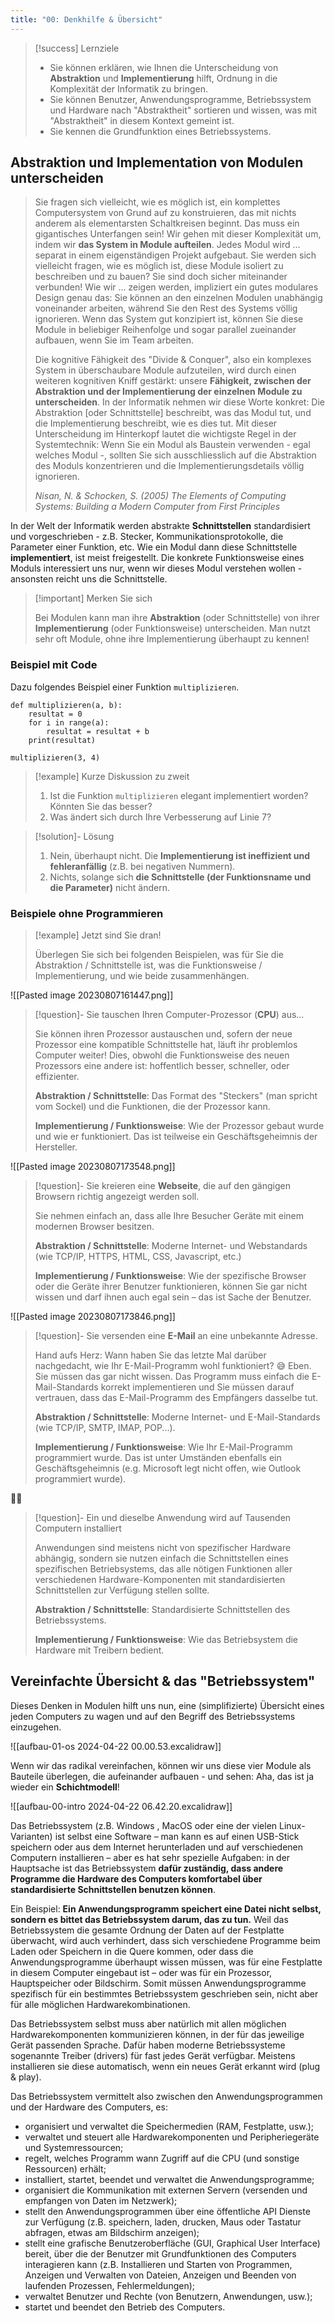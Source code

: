 ```yaml
---
title: "00: Denkhilfe & Übersicht"
---
```

> [!success] Lernziele
> 
> - Sie können erklären, wie Ihnen die Unterscheidung von **Abstraktion** und **Implementierung** hilft, Ordnung in die Komplexität der Informatik zu bringen.
> - Sie können Benutzer, Anwendungsprogramme, Betriebssystem und Hardware nach "Abstraktheit" sortieren und wissen, was mit "Abstraktheit" in diesem Kontext gemeint ist.
> - Sie kennen die Grundfunktion eines Betriebssystems.

## Abstraktion und Implementation von Modulen unterscheiden

> Sie fragen sich vielleicht, wie es möglich ist, ein komplettes Computersystem von Grund auf zu konstruieren, das mit nichts anderem als elementarsten Schaltkreisen beginnt. Das muss ein gigantisches Unterfangen sein! Wir gehen mit dieser Komplexität um, indem wir **das System in Module aufteilen**. Jedes Modul wird ... separat in einem eigenständigen Projekt aufgebaut. Sie werden sich vielleicht fragen, wie es möglich ist, diese Module isoliert zu beschreiben und zu bauen? Sie sind doch sicher miteinander verbunden! Wie wir ... zeigen werden, impliziert ein gutes modulares Design genau das: Sie können an den einzelnen Modulen unabhängig voneinander arbeiten, während Sie den Rest des Systems völlig ignorieren. Wenn das System gut konzipiert ist, können Sie diese Module in beliebiger Reihenfolge und sogar parallel zueinander aufbauen, wenn Sie im Team arbeiten.
> 
> Die kognitive Fähigkeit des "Divide & Conquer", also ein komplexes System in überschaubare Module aufzuteilen, wird durch einen weiteren kognitiven Kniff gestärkt: unsere **Fähigkeit, zwischen der Abstraktion und der Implementierung der einzelnen Module zu unterscheiden**. In der Informatik nehmen wir diese Worte konkret: Die Abstraktion \[oder Schnittstelle\] beschreibt, was das Modul tut, und die Implementierung beschreibt, wie es dies tut. Mit dieser Unterscheidung im Hinterkopf lautet die wichtigste Regel in der Systemtechnik: Wenn Sie ein Modul als Baustein verwenden - egal welches Modul -, sollten Sie sich ausschliesslich auf die Abstraktion des Moduls konzentrieren und die Implementierungsdetails völlig ignorieren.
> 
> *Nisan, N. & Schocken, S. (2005) The Elements of Computing Systems: Building a Modern Computer from First Principles*

In der Welt der Informatik werden abstrakte **Schnittstellen** standardisiert und vorgeschrieben - z.B. Stecker, Kommunikationsprotokolle, die Parameter einer Funktion, etc. Wie ein Modul dann diese Schnittstelle **implementiert**, ist meist freigestellt. Die konkrete Funktionsweise eines Moduls interessiert uns nur, wenn wir dieses Modul verstehen wollen - ansonsten reicht uns die Schnittstelle.


> [!important] Merken Sie sich
> 
> Bei Modulen kann man ihre **Abstraktion** (oder Schnittstelle) von ihrer **Implementierung** (oder Funktionsweise) unterscheiden. Man nutzt sehr oft Module, ohne ihre Implementierung überhaupt zu kennen!

### Beispiel mit Code

Dazu folgendes Beispiel einer Funktion `multiplizieren`.

```turtle
def multiplizieren(a, b):
	resultat = 0
	for i in range(a):
		resultat = resultat + b
	print(resultat)

multiplizieren(3, 4)
```

> [!example] Kurze Diskussion zu zweit
> 
> 1. Ist die Funktion `multiplizieren` elegant implementiert worden? Könnten Sie das besser?
> 2. Was ändert sich durch Ihre Verbesserung auf Linie 7?

> [!solution]- Lösung
> 
> 1. Nein, überhaupt nicht. Die **Implementierung ist ineffizient und fehleranfällig** (z.B. bei negativen Nummern).
> 2. Nichts, solange sich **die Schnittstelle (der Funktionsname und die Parameter)** nicht ändern.

### Beispiele ohne Programmieren

> [!example] Jetzt sind Sie dran!
> 
> Überlegen Sie sich bei folgenden Beispielen, was für Sie die Abstraktion / Schnittstelle ist, was die Funktionsweise / Implementierung, und wie beide zusammenhängen.

![[Pasted image 20230807161447.png]]
> [!question]- Sie tauschen Ihren Computer-Prozessor (**CPU**) aus...
> 
> Sie können ihren Prozessor austauschen und, sofern der neue Prozessor eine kompatible Schnittstelle hat, läuft ihr problemlos Computer weiter! Dies, obwohl die Funktionsweise des neuen Prozessors eine andere ist: hoffentlich besser, schneller, oder effizienter.
> 
> **Abstraktion / Schnittstelle**: Das Format des "Steckers" (man spricht vom Sockel) und die Funktionen, die der Prozessor kann.
> 
> **Implementierung / Funktionsweise**: Wie der Prozessor  gebaut wurde und wie er funktioniert. Das ist teilweise ein Geschäftsgeheimnis der Hersteller.

![[Pasted image 20230807173548.png]]
> [!question]- Sie kreieren eine **Webseite**, die auf den gängigen Browsern richtig angezeigt werden soll.
>
>Sie nehmen einfach an, dass alle Ihre Besucher Geräte mit einem modernen Browser besitzen. 
>
>**Abstraktion / Schnittstelle**: Moderne Internet- und Webstandards (wie TCP/IP, HTTPS, HTML, CSS, Javascript, etc.)
>
>**Implementierung / Funktionsweise**: Wie der spezifische Browser oder die Geräte ihrer Benutzer funktionieren, können Sie gar nicht wissen und darf ihnen auch egal sein – das ist Sache der Benutzer.


![[Pasted image 20230807173846.png]]

> [!question]- Sie versenden eine **E-Mail** an eine unbekannte Adresse.
> 
> Hand aufs Herz: Wann haben Sie das letzte Mal darüber nachgedacht, wie Ihr E-Mail-Programm wohl funktioniert? 😅 Eben. Sie müssen das gar nicht wissen. Das Programm muss einfach die E-Mail-Standards korrekt implementieren und Sie müssen darauf vertrauen, dass das E-Mail-Programm des Empfängers dasselbe tut.
> 
> **Abstraktion / Schnittstelle**: Moderne Internet- und E-Mail-Standards (wie TCP/IP, SMTP, IMAP, POP...).
> 
> **Implementierung / Funktionsweise**: Wie Ihr E-Mail-Programm programmiert wurde. Das ist unter Umständen ebenfalls ein Geschäftsgeheimnis (e.g. Microsoft legt nicht offen, wie Outlook programmiert wurde).

🧑‍💻
> [!question]- Ein und dieselbe Anwendung wird auf Tausenden Computern installiert
> 
> Anwendungen sind meistens nicht von spezifischer Hardware abhängig, sondern sie nutzen einfach die Schnittstellen eines spezifischen Betriebsystems, das alle nötigen Funktionen aller verschiedenen Hardware-Komponenten mit standardisierten Schnittstellen  zur Verfügung stellen sollte.
> 
> **Abstraktion / Schnittstelle**: Standardisierte Schnittstellen des Betriebssystems.
> 
> **Implementierung / Funktionsweise**: Wie das Betriebsystem die Hardware mit Treibern bedient.

## Vereinfachte Übersicht & das "Betriebssystem"

Dieses Denken in Modulen hilft uns nun, eine (simplifizierte) Übersicht eines jeden Computers zu wagen und auf den Begriff des Betriebssystems einzugehen.

![[aufbau-01-os 2024-04-22 00.00.53.excalidraw]]

Wenn wir das radikal vereinfachen, können wir uns diese vier Module als Bauteile überlegen, die aufeinander aufbauen - und sehen: Aha, das ist ja wieder ein **Schichtmodell**!

![[aufbau-00-intro 2024-04-22 06.42.20.excalidraw]]

Das Betriebssystem (z.B. Windows , MacOS oder eine der vielen Linux-Varianten) ist selbst eine Software – man kann es auf einen USB-Stick speichern oder aus dem Internet herunterladen und auf verschiedenen Computern installieren – aber es hat sehr spezielle Aufgaben: in der Hauptsache ist das Betriebssystem **dafür zuständig, dass andere Programme die Hardware des Computers komfortabel über standardisierte Schnittstellen benutzen können**. 

Ein Beispiel: **Ein Anwendungsprogramm speichert eine Datei nicht selbst, sondern es bittet das Betriebssystem darum, das zu tun.** Weil das Betriebssystem die gesamte Ordnung der Daten auf der Festplatte überwacht, wird auch verhindert, dass sich verschiedene Programme beim Laden oder Speichern in die Quere kommen, oder dass die Anwendungsprogramme überhaupt wissen müssen, was für eine Festplatte in diesem Computer eingebaut ist – oder was für ein Prozessor, Hauptspeicher oder Bildschirm. Somit müssen Anwendungsprogramme spezifisch für ein bestimmtes Betriebssystem geschrieben sein, nicht aber für alle möglichen Hardwarekombinationen.

Das Betriebssystem selbst muss aber natürlich mit allen möglichen Hardwarekomponenten kommunizieren können, in der für das jeweilige Gerät passenden Sprache. Dafür haben moderne Betriebssysteme sogenannte Treiber (drivers) für fast jedes Gerät verfügbar. Meistens installieren sie diese automatisch, wenn ein neues Gerät erkannt wird (plug & play). 

Das Betriebssystem vermittelt also zwischen den Anwendungsprogrammen und der Hardware des Computers, es:

- organisiert und verwaltet die Speichermedien (RAM, Festplatte, usw.);
- verwaltet und steuert alle Hardwarekomponenten und Peripheriegeräte und Systemressourcen;
- regelt, welches Programm wann Zugriff auf die CPU (und sonstige Ressourcen) erhält;
- installiert, startet, beendet und verwaltet die Anwendungsprogramme;
- organisiert die Kommunikation mit externen Servern (versenden und empfangen von Daten im Netzwerk);
- stellt den Anwendungsprogrammen über eine öffentliche API Dienste zur Verfügung (z.B. speichern, laden, drucken, Maus oder Tastatur abfragen, etwas am Bildschirm anzeigen);
- stellt eine grafische Benutzeroberfläche (GUI, Graphical User Interface) bereit, über die der Benutzer mit Grundfunktionen des Computers interagieren kann (z.B. Installieren und Starten von Programmen, Anzeigen und Verwalten von Dateien, Anzeigen und Beenden von laufenden Prozessen, Fehlermeldungen);
- verwaltet Benutzer und Rechte (von Benutzern, Anwendungen, usw.);
- startet und beendet den Betrieb des Computers.

